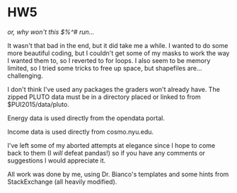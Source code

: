 # HW5
*or, why won't this $%^# run...*

It wasn't that bad in the end, but it did take me a while. I wanted to do
some more beautiful coding, but I couldn't get some of my masks to work the
way I wanted them to, so I reverted to for loops. I also seem to be memory
limited, so I tried some tricks to free up space, but shapefiles are...
challenging.

I don't think I've used any packages the graders won't already have. The zipped
PLUTO data must be in a directory placed or linked to from $PUI2015/data/pluto.

Energy data is used directly from the opendata portal.

Income data is used directly from cosmo.nyu.edu.

I've left some of my aborted attempts at elegance since I hope to come back to
them (I *will* defeat pandas!) so if you have any comments or suggestions I
would appreciate it.

All work was done by me, using Dr. Bianco's templates and some hints from
StackExchange (all heavily modified).
